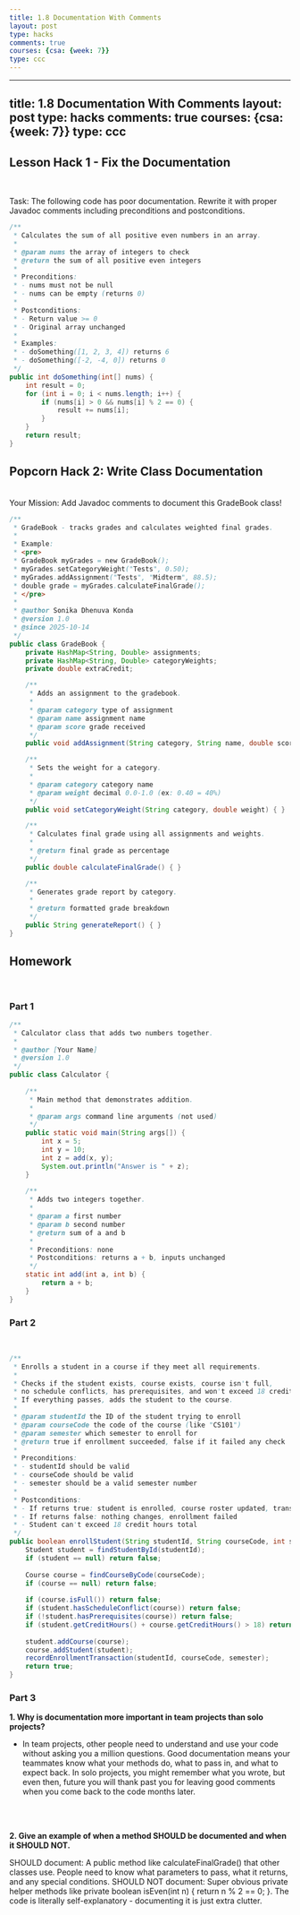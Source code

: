 ```yaml
---
title: 1.8 Documentation With Comments
layout: post
type: hacks
comments: true
courses: {csa: {week: 7}}
type: ccc
---
```


---
title: 1.8 Documentation With Comments
layout: post
type: hacks
comments: true
courses: {csa: {week: 7}}
type: ccc
---

## Lesson Hack 1 - Fix the Documentation
<br>

Task: The following code has poor documentation. Rewrite it with proper Javadoc comments including preconditions and postconditions.
```java
/**
 * Calculates the sum of all positive even numbers in an array.
 * 
 * @param nums the array of integers to check
 * @return the sum of all positive even integers
 * 
 * Preconditions:
 * - nums must not be null
 * - nums can be empty (returns 0)
 * 
 * Postconditions:
 * - Return value >= 0
 * - Original array unchanged
 * 
 * Examples:
 * - doSomething([1, 2, 3, 4]) returns 6
 * - doSomething([-2, -4, 0]) returns 0
 */
public int doSomething(int[] nums) {
    int result = 0;
    for (int i = 0; i < nums.length; i++) {
        if (nums[i] > 0 && nums[i] % 2 == 0) {
            result += nums[i];
        }
    }
    return result;
}
```

## Popcorn Hack 2: Write Class Documentation
<br>
Your Mission: Add Javadoc comments to document this GradeBook class!

```java
/**
 * GradeBook - tracks grades and calculates weighted final grades.
 * 
 * Example:
 * <pre>
 * GradeBook myGrades = new GradeBook();
 * myGrades.setCategoryWeight("Tests", 0.50);
 * myGrades.addAssignment("Tests", "Midterm", 88.5);
 * double grade = myGrades.calculateFinalGrade();
 * </pre>
 * 
 * @author Sonika Dhenuva Konda
 * @version 1.0
 * @since 2025-10-14
 */
public class GradeBook {
    private HashMap<String, Double> assignments;
    private HashMap<String, Double> categoryWeights;
    private double extraCredit;

    /**
     * Adds an assignment to the gradebook.
     * 
     * @param category type of assignment
     * @param name assignment name
     * @param score grade received
     */
    public void addAssignment(String category, String name, double score) { }

    /**
     * Sets the weight for a category.
     * 
     * @param category category name
     * @param weight decimal 0.0-1.0 (ex: 0.40 = 40%)
     */
    public void setCategoryWeight(String category, double weight) { }

    /**
     * Calculates final grade using all assignments and weights.
     * 
     * @return final grade as percentage
     */
    public double calculateFinalGrade() { }

    /**
     * Generates grade report by category.
     * 
     * @return formatted grade breakdown
     */
    public String generateReport() { }
}
```


## Homework
<br>

### Part 1
```java
/**
 * Calculator class that adds two numbers together.
 * 
 * @author [Your Name]
 * @version 1.0
 */
public class Calculator {
    
    /**
     * Main method that demonstrates addition.
     * 
     * @param args command line arguments (not used)
     */
    public static void main(String args[]) {
        int x = 5;
        int y = 10;
        int z = add(x, y);
        System.out.println("Answer is " + z);
    }
    
    /**
     * Adds two integers together.
     * 
     * @param a first number
     * @param b second number
     * @return sum of a and b
     * 
     * Preconditions: none
     * Postconditions: returns a + b, inputs unchanged
     */
    static int add(int a, int b) {
        return a + b;
    }
}

```

### Part 2
<br>

```java
/**
 * Enrolls a student in a course if they meet all requirements.
 * 
 * Checks if the student exists, course exists, course isn't full,
 * no schedule conflicts, has prerequisites, and won't exceed 18 credit hours.
 * If everything passes, adds the student to the course.
 * 
 * @param studentId the ID of the student trying to enroll
 * @param courseCode the code of the course (like "CS101")
 * @param semester which semester to enroll for
 * @return true if enrollment succeeded, false if it failed any check
 * 
 * Preconditions:
 * - studentId should be valid
 * - courseCode should be valid
 * - semester should be a valid semester number
 * 
 * Postconditions:
 * - If returns true: student is enrolled, course roster updated, transaction recorded
 * - If returns false: nothing changes, enrollment failed
 * - Student can't exceed 18 credit hours total
 */
public boolean enrollStudent(String studentId, String courseCode, int semester) {
    Student student = findStudentById(studentId);
    if (student == null) return false;
    
    Course course = findCourseByCode(courseCode);
    if (course == null) return false;
    
    if (course.isFull()) return false;
    if (student.hasScheduleConflict(course)) return false;
    if (!student.hasPrerequisites(course)) return false;
    if (student.getCreditHours() + course.getCreditHours() > 18) return false;
    
    student.addCourse(course);
    course.addStudent(student);
    recordEnrollmentTransaction(studentId, courseCode, semester);
    return true;
}

```
### Part 3

**1. Why is documentation more important in team projects than solo projects?**
- In team projects, other people need to understand and use your code without asking you a million questions. Good documentation means your teammates know what your methods do, what to pass in, and what to expect back. In solo projects, you might remember what you wrote, but even then, future you will thank past you for leaving good comments when you come back to the code months later.

<br>
<br>

**2. Give an example of when a method SHOULD be documented and when it SHOULD NOT.**

SHOULD document: A public method like calculateFinalGrade() that other classes use. People need to know what parameters to pass, what it returns, and any special conditions.
SHOULD NOT document: Super obvious private helper methods like private boolean isEven(int n) { return n % 2 == 0; }. The code is literally self-explanatory - documenting it is just extra clutter.